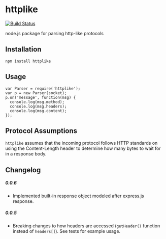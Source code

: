 httplike
========

[![Build Status](https://travis-ci.org/stephen/httplike.svg?branch=master)](https://travis-ci.org/stephen/httplike)

node.js package for parsing http-like protocols

## Installation
```
npm install httplike
```

## Usage
```
var Parser = require('httplike');
var p = new Parser(socket);
p.on('message', function(msg) {
  console.log(msg.method);
  console.log(msg.headers);
  console.log(msg.content);
});
```

## Protocol Assumptions

```httplike``` assumes that the incoming protocol follows HTTP standards on using the Content-Length header to determine how many bytes to wait for in a response body.

## Changelog

##### 0.0.6
- Implemented built-in response object modeled after express.js response.

##### 0.0.5
- Breaking changes to how headers are accessed (```getHeader()``` function instead of ```headers[]```). See tests for example usage.
